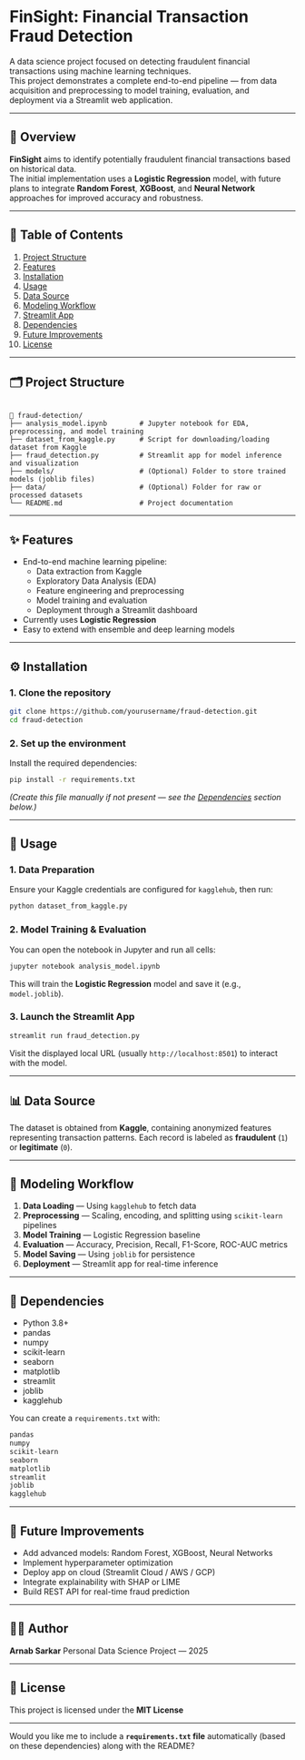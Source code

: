 # FinSight: Financial Transaction Fraud Detection

A data science project focused on detecting fraudulent financial transactions using machine learning techniques.  
This project demonstrates a complete end-to-end pipeline — from data acquisition and preprocessing to model training, evaluation, and deployment via a Streamlit web application.

---

## 🧠 Overview

**FinSight** aims to identify potentially fraudulent financial transactions based on historical data.  
The initial implementation uses a **Logistic Regression** model, with future plans to integrate **Random Forest**, **XGBoost**, and **Neural Network** approaches for improved accuracy and robustness.

---

## 📑 Table of Contents

1. [Project Structure](#project-structure)
2. [Features](#features)
3. [Installation](#installation)
4. [Usage](#usage)
5. [Data Source](#data-source)
6. [Modeling Workflow](#modeling-workflow)
7. [Streamlit App](#streamlit-app)
8. [Dependencies](#dependencies)
9. [Future Improvements](#future-improvements)
10. [License](#license)

---

## 🗂️ Project Structure

```

📁 fraud-detection/
├── analysis_model.ipynb        # Jupyter notebook for EDA, preprocessing, and model training
├── dataset_from_kaggle.py      # Script for downloading/loading dataset from Kaggle
├── fraud_detection.py          # Streamlit app for model inference and visualization
├── models/                     # (Optional) Folder to store trained models (joblib files)
├── data/                       # (Optional) Folder for raw or processed datasets
└── README.md                   # Project documentation

````

---

## ✨ Features

- End-to-end machine learning pipeline:
  - Data extraction from Kaggle
  - Exploratory Data Analysis (EDA)
  - Feature engineering and preprocessing
  - Model training and evaluation
  - Deployment through a Streamlit dashboard
- Currently uses **Logistic Regression**
- Easy to extend with ensemble and deep learning models

---

## ⚙️ Installation

### 1. Clone the repository
```bash
git clone https://github.com/yourusername/fraud-detection.git
cd fraud-detection
````

### 2. Set up the environment

Install the required dependencies:

```bash
pip install -r requirements.txt
```

*(Create this file manually if not present — see the [Dependencies](#dependencies) section below.)*

---

## 🚀 Usage

### 1. Data Preparation

Ensure your Kaggle credentials are configured for `kagglehub`, then run:

```bash
python dataset_from_kaggle.py
```

### 2. Model Training & Evaluation

You can open the notebook in Jupyter and run all cells:

```bash
jupyter notebook analysis_model.ipynb
```

This will train the **Logistic Regression** model and save it (e.g., `model.joblib`).

### 3. Launch the Streamlit App

```bash
streamlit run fraud_detection.py
```

Visit the displayed local URL (usually `http://localhost:8501`) to interact with the model.

---

## 📊 Data Source

The dataset is obtained from **Kaggle**, containing anonymized features representing transaction patterns.
Each record is labeled as **fraudulent** (`1`) or **legitimate** (`0`).

---

## 🧩 Modeling Workflow

1. **Data Loading** — Using `kagglehub` to fetch data
2. **Preprocessing** — Scaling, encoding, and splitting using `scikit-learn` pipelines
3. **Model Training** — Logistic Regression baseline
4. **Evaluation** — Accuracy, Precision, Recall, F1-Score, ROC-AUC metrics
5. **Model Saving** — Using `joblib` for persistence
6. **Deployment** — Streamlit app for real-time inference

---

## 🧾 Dependencies

* Python 3.8+
* pandas
* numpy
* scikit-learn
* seaborn
* matplotlib
* streamlit
* joblib
* kagglehub

You can create a `requirements.txt` with:

```txt
pandas
numpy
scikit-learn
seaborn
matplotlib
streamlit
joblib
kagglehub
```

---

## 🔮 Future Improvements

* Add advanced models: Random Forest, XGBoost, Neural Networks
* Implement hyperparameter optimization
* Deploy app on cloud (Streamlit Cloud / AWS / GCP)
* Integrate explainability with SHAP or LIME
* Build REST API for real-time fraud prediction

---

## 🧑‍💻 Author

**Arnab Sarkar**
Personal Data Science Project — 2025

---

## 📄 License

This project is licensed under the **MIT License** 


---

Would you like me to include a **`requirements.txt` file** automatically (based on these dependencies) along with the README?
```
